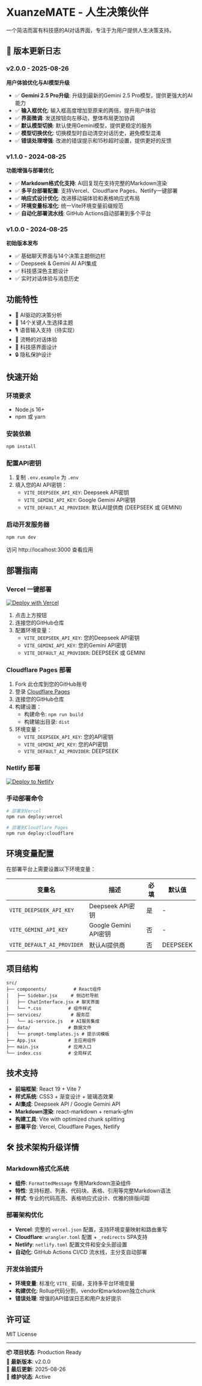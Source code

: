 # XuanzeMATE - 人生决策伙伴

一个简洁而富有科技感的AI对话界面，专注于为用户提供人生决策支持。

## 🚀 版本更新日志

### v2.0.0 - 2025-08-26
**用户体验优化与AI模型升级**
- ✅ **Gemini 2.5 Pro升级**: 升级到最新的Gemini 2.5 Pro模型，提供更强大的AI能力
- ✅ **输入框优化**: 输入框高度增加至原来的两倍，提升用户体验
- ✅ **界面微调**: 发送按钮向左移动，整体布局更加协调
- ✅ **默认模型切换**: 默认使用Gemini模型，提供更稳定的服务
- ✅ **模型切换优化**: 切换模型时自动清空对话历史，避免模型混淆
- ✅ **错误处理增强**: 改进的错误提示和15秒超时设置，提供更好的反馈

### v1.1.0 - 2024-08-25
**功能增强与部署优化**
- ✅ **Markdown格式化支持**: AI回复现在支持完整的Markdown渲染
- ✅ **多平台部署配置**: 支持Vercel、Cloudflare Pages、Netlify一键部署
- ✅ **响应式设计优化**: 改进移动端体验和表格响应式布局
- ✅ **环境变量标准化**: 统一Vite环境变量前缀规范
- ✅ **自动化部署流水线**: GitHub Actions自动部署到多个平台

### v1.0.0 - 2024-08-25  
**初始版本发布**
- ✅ 基础聊天界面与14个决策主题侧边栏
- ✅ Deepseek & Gemini AI API集成
- ✅ 科技感深色主题设计
- ✅ 实时对话体验与消息历史

## 功能特性

- 🤖 AI驱动的决策分析
- 🎯 14个关键人生选择主题
- 🎙️ 语音输入支持（待实现）
- 💬 流畅的对话体验
- 🎨 科技感界面设计
- 🔒 隐私保护设计

## 快速开始

### 环境要求
- Node.js 16+
- npm 或 yarn

### 安装依赖
```bash
npm install
```

### 配置API密钥
1. 复制 `.env.example` 为 `.env`
2. 填入您的AI API密钥：
   - `VITE_DEEPSEEK_API_KEY`: Deepseek API密钥
   - `VITE_GEMINI_API_KEY`: Google Gemini API密钥
   - `VITE_DEFAULT_AI_PROVIDER`: 默认AI提供商 (DEEPSEEK 或 GEMINI)

### 启动开发服务器
```bash
npm run dev
```

访问 http://localhost:3000 查看应用

## 部署指南

### Vercel 一键部署
[![Deploy with Vercel](https://vercel.com/button)](https://vercel.com/new/clone?repository-url=https://github.com/your-username/xuanzemate&env=VITE_DEEPSEEK_API_KEY,VITE_GEMINI_API_KEY,VITE_DEFAULT_AI_PROVIDER&envDescription=AI%20API%20密钥配置&envLink=https://github.com/your-username/xuanzemate%23环境变量配置)

1. 点击上方按钮
2. 连接您的GitHub仓库
3. 配置环境变量：
   - `VITE_DEEPSEEK_API_KEY`: 您的Deepseek API密钥
   - `VITE_GEMINI_API_KEY`: 您的Gemini API密钥
   - `VITE_DEFAULT_AI_PROVIDER`: DEEPSEEK 或 GEMINI

### Cloudflare Pages 部署

1. Fork 此仓库到您的GitHub账号
2. 登录 [Cloudflare Pages](https://pages.cloudflare.com/)
3. 连接您的GitHub仓库
4. 构建设置：
   - 构建命令: `npm run build`
   - 构建输出目录: `dist`
5. 环境变量：
   - `VITE_DEEPSEEK_API_KEY`: 您的API密钥
   - `VITE_GEMINI_API_KEY`: 您的API密钥
   - `VITE_DEFAULT_AI_PROVIDER`: DEEPSEEK

### Netlify 部署

[![Deploy to Netlify](https://www.netlify.com/img/deploy/button.svg)](https://app.netlify.com/start/deploy?repository=https://github.com/your-username/xuanzemate)

### 手动部署命令

```bash
# 部署到Vercel
npm run deploy:vercel

# 部署到Cloudflare Pages
npm run deploy:cloudflare
```

## 环境变量配置

在部署平台上需要设置以下环境变量：

| 变量名 | 描述 | 必填 | 默认值 |
|--------|------|------|--------|
| `VITE_DEEPSEEK_API_KEY` | Deepseek API密钥 | 是 | - |
| `VITE_GEMINI_API_KEY` | Google Gemini API密钥 | 否 | - |
| `VITE_DEFAULT_AI_PROVIDER` | 默认AI提供商 | 否 | DEEPSEEK |

## 项目结构

```
src/
├── components/          # React组件
│   ├── Sidebar.jsx     # 侧边栏导航
│   ├── ChatInterface.jsx # 聊天界面
│   └── *.css          # 组件样式
├── services/           # 服务层
│   └── ai-service.js   # AI服务集成
├── data/              # 数据文件
│   └── prompt-templates.js # 提示词模板
├── App.jsx            # 主应用组件
├── main.jsx           # 应用入口
└── index.css          # 全局样式
```

## 技术支持

- **前端框架**: React 19 + Vite 7
- **样式系统**: CSS3 + 渐变设计 + 玻璃态效果
- **AI集成**: Deepseek API / Google Gemini API
- **Markdown渲染**: react-markdown + remark-gfm
- **构建工具**: Vite with optimized chunk splitting
- **部署平台**: Vercel, Cloudflare Pages, Netlify

## 🛠 技术架构升级详情

### Markdown格式化系统
- **组件**: `FormattedMessage` 专用Markdown渲染组件
- **特性**: 支持标题、列表、代码块、表格、引用等完整Markdown语法
- **样式**: 专业的代码高亮、表格响应式设计、优雅的排版间距

### 部署架构优化
- **Vercel**: 完整的 `vercel.json` 配置，支持环境变量映射和路由重写
- **Cloudflare**: `wrangler.toml` 配置 + `_redirects` SPA支持
- **Netlify**: `netlify.toml` 配置文件和安全头部设置
- **自动化**: GitHub Actions CI/CD 流水线，主分支自动部署

### 开发体验提升
- **环境变量**: 标准化 `VITE_` 前缀，支持多平台环境变量
- **构建优化**: Rollup代码分割，vendor和markdown独立chunk
- **错误处理**: 增强的API错误日志和用户友好提示

## 许可证

MIT License

---

**📦 项目状态**: Production Ready  
**🚀 最新版本**: v2.0.0  
**🔄 最后更新**: 2025-08-26  
**🔧 维护状态**: Active